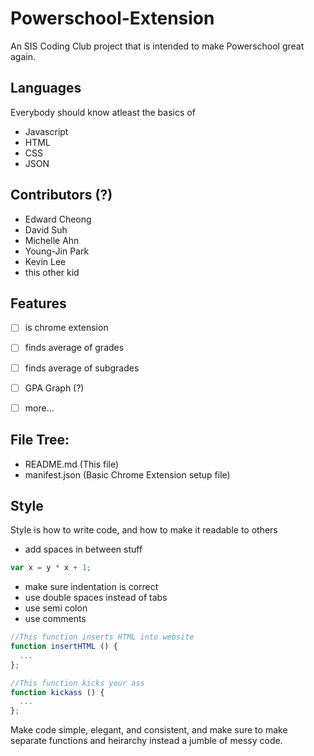 # Powerschool-Extension
An SIS Coding Club project that is intended to make Powerschool great again.

## Languages
Everybody should know atleast the basics of
- Javascript
- HTML
- CSS
- JSON


## Contributors (?)
- Edward Cheong
- David Suh
- Michelle Ahn
- Young-Jin Park
- Kevin Lee
- this other kid


## Features
 - [ ] is chrome extension
 - [ ] finds average of grades
 - [ ] finds average of subgrades
 - [ ] GPA Graph (?)
 - [ ] more...


## File Tree:
- README.md (This file)
- manifest.json (Basic Chrome Extension setup file)


## Style
Style is how to write code, and how to make it readable to others

- add spaces in between stuff
```javascript
var x = y * x + 1;

```
- make sure indentation is correct
- use double spaces instead of tabs
- use semi colon
- use comments
```javascript
//This function inserts HTML into website
function insertHTML () {
  ...
};

//This function kicks your ass
function kickass () {
  ...
};
```

Make code simple, elegant, and consistent, and make sure to make separate functions and heirarchy instead a jumble of messy code.

